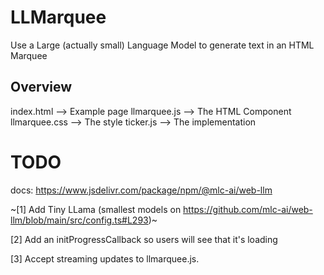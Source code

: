 # LLMarquee
Use a Large (actually small) Language Model to generate text in an HTML Marquee

## Overview
index.html --> Example page
llmarquee.js --> The HTML Component
llmarquee.css --> The style
ticker.js --> The implementation

# TODO
docs: https://www.jsdelivr.com/package/npm/@mlc-ai/web-llm

~[1] Add Tiny LLama (smallest models on https://github.com/mlc-ai/web-llm/blob/main/src/config.ts#L293)~

[2] Add an initProgressCallback so users will see that it's loading

[3] Accept streaming updates to llmarquee.js.
